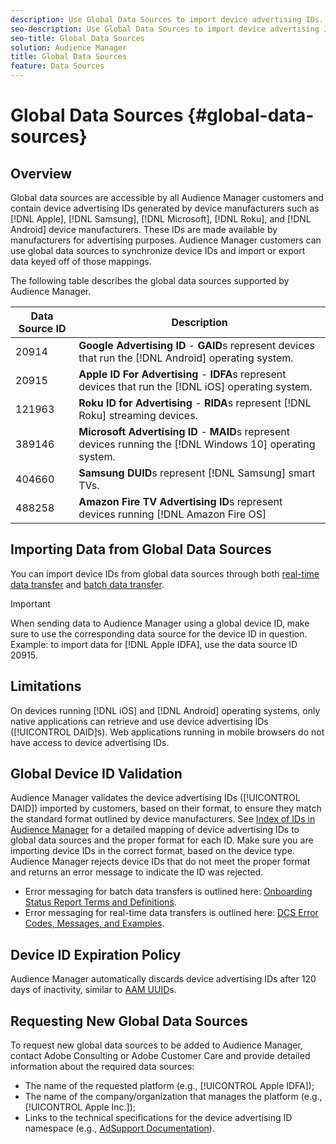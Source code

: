 ```yaml
---
description: Use Global Data Sources to import device advertising IDs.
seo-description: Use Global Data Sources to import device advertising IDs.
seo-title: Global Data Sources
solution: Audience Manager
title: Global Data Sources
feature: Data Sources
---
```


# Global Data Sources {#global-data-sources}

## Overview

Global data sources are accessible by all Audience Manager customers and contain device advertising IDs generated by device manufacturers such as [!DNL Apple], [!DNL Samsung], [!DNL Microsoft], [!DNL Roku], and [!DNL Android] device manufacturers. These IDs are made available by manufacturers for advertising purposes. Audience Manager customers can use global data sources to synchronize device IDs and import or export data keyed off of those mappings.

The following table describes the global data sources supported by Audience Manager.

| Data Source ID | Description|
|---|---|
|  20914 | **Google Advertising ID** - **GAID**s represent devices that run the [!DNL Android] operating system.|
|  20915 | **Apple ID For Advertising** - **IDFA**s represent devices that run the [!DNL iOS] operating system. |
|  121963 | **Roku ID for Advertising** - **RIDA**s represent [!DNL Roku] streaming devices. |
| 389146  | **Microsoft Advertising ID** - **MAID**s represent devices running the [!DNL Windows 10] operating system. |
|  404660 | **Samsung DUID**s represent [!DNL Samsung] smart TVs. |
| 488258 | **Amazon Fire TV Advertising ID**s represent devices running [!DNL Amazon Fire OS]|

## Importing Data from Global Data Sources

You can import device IDs from global data sources through both [real-time data transfer](../integration/sending-audience-data/real-time-data-integration/real-time-data-transfer.md) and [batch data transfer](../integration/sending-audience-data/batch-data-transfer-explained/batch-data-transfer-explained.md).

>[!IMPORTANT]
>
>When sending data to Audience Manager using a global device ID, make sure to use the corresponding data source for the device ID in question. Example: to import data for [!DNL Apple IDFA], use the data source ID 20915.

## Limitations

On devices running [!DNL iOS] and [!DNL Android] operating systems, only native applications can retrieve and use device advertising IDs ([!UICONTROL DAID]s). Web applications running in mobile browsers do not have access to device advertising IDs.

## Global Device ID Validation

Audience Manager validates the device advertising IDs ([!UICONTROL DAID]) imported by customers, based on their format, to ensure they match the standard format outlined by device manufacturers. See [Index of IDs in Audience Manager](../reference/ids-in-aam.md) for a detailed mapping of device advertising IDs to global data sources and the proper format for each ID. Make sure you are importing device IDs in the correct format, based on the device type. Audience Manager rejects device IDs that do not meet the proper format and returns an error message to indicate the ID was rejected.

* Error messaging for batch data transfers is outlined here: [Onboarding Status Report Terms and Definitions](../reporting/onboarding-status-report.md#report-terms-conditions).
* Error messaging for real-time data transfers is outlined here: [DCS Error Codes, Messages, and Examples](../api/dcs-intro/dcs-api-reference/dcs-error-codes.md).

## Device ID Expiration Policy

Audience Manager automatically discards device advertising IDs after 120 days of inactivity, similar to [AAM UUID](../faq/faq-privacy.md)s.

## Requesting New Global Data Sources

To request new global data sources to be added to Audience Manager, contact Adobe Consulting or Adobe Customer Care and provide detailed information about the required data sources:

* The name of the requested platform (e.g., [!UICONTROL Apple IDFA]);
* The name of the company/organization that manages the platform (e.g., [!UICONTROL Apple Inc.]);
* Links to the technical specifications for the device advertising ID namespace (e.g., [AdSupport Documentation](https://developer.apple.com/documentation/adsupport)).